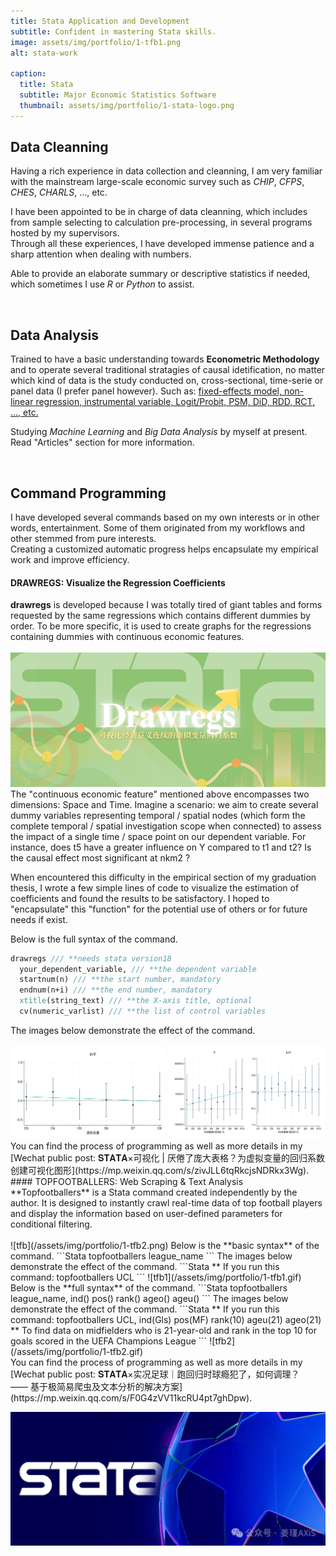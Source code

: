 ```yaml
---
title: Stata Application and Development
subtitle: Confident in mastering Stata skills.
image: assets/img/portfolio/1-tfb1.png
alt: stata-work

caption:
  title: Stata
  subtitle: Major Economic Statistics Software
  thumbnail: assets/img/portfolio/1-stata-logo.png
---
```


## Data Cleanning
Having a rich experience in data collection and cleanning, I am very familiar with the mainstream large-scale economic survey such as *CHIP*, *CFPS*, *CHES*, *CHARLS*, ..., etc.
  
I have been appointed to be in charge of data cleanning, which includes from sample selecting to calculation pre-processing, in several programs hosted by my supervisors.  
Through all these experiences, I have developed immense patience and a sharp attention when dealing with numbers.  

Able to provide an elaborate summary or descriptive statistics if needed, which sometimes I use *R* or *Python* to assist.   

<br>

## Data Analysis
Trained to have a basic understanding towards **Econometric Methodology** and to operate several traditional stratagies of causal idetification, no matter which kind of data is the study conducted on, cross-sectional, time-serie or panel data (I prefer panel however). Such as: <u>fixed-effects model, non-linear regression, instrumental variable, Logit/Probit, PSM, DiD, RDD, RCT, ..., etc.</u>  

Studying *Machine Learning*  and *Big Data Analysis* by myself at present.    
Read "Articles" section for more information.  

<br>

## Command Programming
I have developed several commands based on my own interests or in other words, entertainment. Some of them originated from my workflows and other stemmed from pure interests.  
Creating a customized automatic progress helps encapsulate my empirical work and improve efficiency.  
#### DRAWREGS: Visualize the Regression Coefficients
**drawregs** is developed because I was totally tired of giant tables and forms requested by the same regressions which contains different dummies by order. To be more specific, it is used to create graphs for the regressions containing dummies with continuous economic features.  <br><br>
![drawregs poster](/assets/img/portfolio/1-drawregs.png)  
The "continuous economic feature" mentioned above encompasses two dimensions: Space and Time. Imagine a scenario: we aim to create several dummy variables representing temporal / spatial nodes (which form the complete temporal / spatial investigation scope when connected) to assess the impact of a single time / space point on our dependent variable. For instance, does t5 have a greater influence on Y compared to t1 and t2? Is the causal effect most significant at nkm2 ?

When encountered this difficulty in the empirical section of my graduation thesis, I wrote a few simple lines of code to visualize the estimation of coefficients and found the results to be satisfactory. I hoped to "encapsulate" this "function" for the potential use of others or for future needs if exist.  

Below is the full syntax of the command.  
```Stata
drawregs /// **needs stata version18
  your_dependent_variable, /// **the dependent variable
  startnum(n) /// **the start number, mandatory
  endnum(n+i) /// **the end number, mandatory
  xtitle(string_text) /// **the X-axis title, optional
  cv(numeric_varlist) /// **the list of control variables
```
The images below demonstrate the effect of the command.

<img src="/assets/img/portfolio/1-drawregs1.svg" alt="dr1" style="max-width: 49%; margin-right: 0px;">
<img src="/assets/img/portfolio/1-drawregs2.svg" alt="dr2" style="max-width: 50%;">  
You can find the process of programming as well as more details in my [Wechat public post: 𝐒𝐓𝐀𝐓𝐀×可视化 | 厌倦了庞大表格？为虚拟变量的回归系数创建可视化图形](https://mp.weixin.qq.com/s/zivJLL6tqRkcjsNDRkx3Wg).
#### TOPFOOTBALLERS: Web Scraping & Text Analysis
**Topfootballers** is a Stata command created independently by the author.  
It is designed to instantly crawl real-time data of top football players and display the information based on user-defined parameters for conditional filtering.  <br><br>
![tfb](/assets/img/portfolio/1-tfb2.png)  
Below is the **basic syntax** of the command.
```Stata
topfootballers league_name
```
The images below demonstrate the effect of the command.
```Stata
** If you run this command:
topfootballers UCL
```
![tfb1](/assets/img/portfolio/1-tfb1.gif)    
Below is the **full syntax** of the command.
```Stata
topfootballers league_name, ind() pos() rank() ageo() ageu() 
```
The images below demonstrate the effect of the command.
```Stata
** If you run this command:
topfootballers UCL, ind(Gls) pos(MF) rank(10) ageu(21) ageo(21)
** To find data on midfielders who is 21-year-old and rank in the top 10 for goals scored in the UEFA Champions League
```
![tfb2](/assets/img/portfolio/1-tfb2.gif)  <br>
You can find the process of programming as well as more details in my [Wechat public post: 𝐒𝐓𝐀𝐓𝐀×实况足球｜跑回归时球瘾犯了，如何调理？—— 基于极简易爬虫及文本分析的解决方案](https://mp.weixin.qq.com/s/F0G4zVV11kcRU4pt7ghDpw).  

![tfb1](/assets/img/portfolio/1-tfb1.png)    

